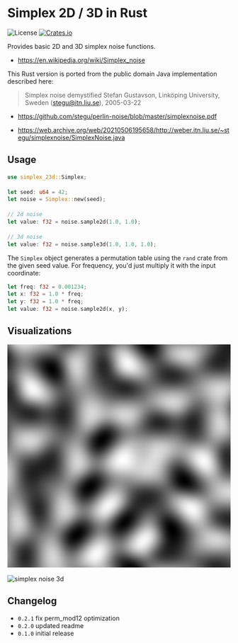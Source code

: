 # Simplex 2D / 3D in Rust

![License](https://img.shields.io/badge/license-MIT%2FApache-blue.svg)
[![Crates.io](https://img.shields.io/crates/v/simplex-23d-rs.svg)](https://crates.io/crates/simplex-23d-rs)

Provides basic 2D and 3D simplex noise functions.

* https://en.wikipedia.org/wiki/Simplex_noise

This Rust version is ported from the public domain Java implementation described here:

> Simplex noise demystified
> Stefan Gustavson, Linköping University, Sweden (stegu@itn.liu.se), 2005-03-22

* https://github.com/stegu/perlin-noise/blob/master/simplexnoise.pdf

* https://web.archive.org/web/20210506195658/http://weber.itn.liu.se/~stegu/simplexnoise/SimplexNoise.java

## Usage

```rust
use simplex_23d::Simplex;

let seed: u64 = 42;
let noise = Simplex::new(seed);

// 2d noise
let value: f32 = noise.sample2d(1.0, 1.0);

// 3d noise
let value: f32 = noise.sample3d(1.0, 1.0, 1.0);
```

The `Simplex` object generates a permutation table using the `rand` crate from the given seed value. For frequency, you'd just multiply it with the input coordinate:

```rust
let freq: f32 = 0.001234;
let x: f32 = 1.0 * freq;
let y: f32 = 1.0 * freq;
let value: f32 = noise.sample2d(x, y);
```

## Visualizations

![simplex noise 2d](noise2d.png)

![simplex noise 3d](noise3d.gif)

## Changelog

* `0.2.1` fix perm_mod12 optimization
* `0.2.0` updated readme
* `0.1.0` initial release
